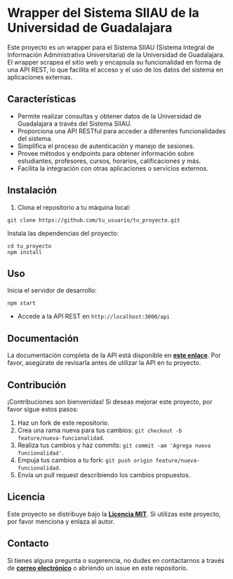 # Wrapper del Sistema SIIAU de la Universidad de Guadalajara

Este proyecto es un wrapper para el Sistema SIIAU (Sistema Integral de Información Administrativa Universitaria) de la Universidad de Guadalajara. El wrapper scrapea el sitio web y encapsula su funcionalidad en forma de una API REST, lo que facilita el acceso y el uso de los datos del sistema en aplicaciones externas.

## Características

- Permite realizar consultas y obtener datos de la Universidad de Guadalajara a través del Sistema SIIAU.
- Proporciona una API RESTful para acceder a diferentes funcionalidades del sistema.
- Simplifica el proceso de autenticación y manejo de sesiones.
- Provee métodos y endpoints para obtener información sobre estudiantes, profesores, cursos, horarios, calificaciones y más.
- Facilita la integración con otras aplicaciones o servicios externos.

## Instalación

1. Clona el repositorio a tu máquina local:

```shell
git clone https://github.com/tu_usuario/tu_proyecto.git
```

Instala las dependencias del proyecto:

```shell
cd tu_proyecto
npm install
```

## Uso
Inicia el servidor de desarrollo:
```shell
npm start
```

+ Accede a la API REST en `http://localhost:3000/api`

## Documentación

La documentación completa de la API está disponible en **[este enlace](./docs/index.md)**. Por favor, asegúrate de revisarla antes de utilizar la API en tu proyecto.

## Contribución

¡Contribuciones son bienvenidas! Si deseas mejorar este proyecto, por favor sigue estos pasos:

1. Haz un fork de este repositorio.
2. Crea una rama nueva para tus cambios: `git checkout -b feature/nueva-funcionalidad`.
3. Realiza tus cambios y haz commits: `git commit -am 'Agrega nueva funcionalidad'`.
4. Empuja tus cambios a tu fork: `git push origin feature/nueva-funcionalidad`.
5. Envía un pull request describiendo los cambios propuestos.

## Licencia
Este proyecto se distribuye bajo la **[Licencia MIT](./LICENCE.md)**. Si utilizas este proyecto, por favor menciona y enlaza al autor.

## Contacto

Si tienes alguna pregunta o sugerencia, no dudes en contactarnos a través de **[correo electrónico](mailto://carlitosnu41@gmail.com)** o abriendo un issue en este repositorio.